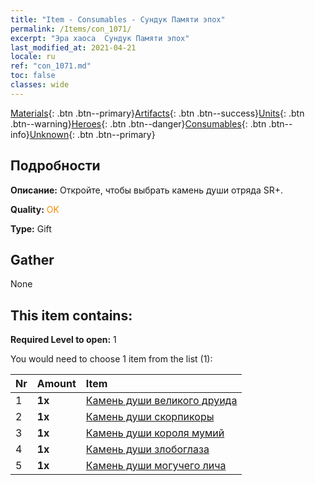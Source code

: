 ```yaml
---
title: "Item - Consumables - Сундук Памяти эпох"
permalink: /Items/con_1071/
excerpt: "Эра хаоса  Сундук Памяти эпох"
last_modified_at: 2021-04-21
locale: ru
ref: "con_1071.md"
toc: false
classes: wide
---
```

 [Materials](/ru/Items/){: .btn .btn--primary}[Artifacts](/ru/Items/Artifacts/){: .btn .btn--success}[Units](/ru/Items/Units/){: .btn .btn--warning}[Heroes](/ru/Items/Heroes/){: .btn .btn--danger}[Consumables](/ru/Items/Consumables/){: .btn .btn--info}[Unknown](/ru/Items/Unknown/){: .btn .btn--primary}

## Подробности
 **Описание:** Откройте, чтобы выбрать камень души отряда SR+.

 **Quality:** <span style="color: #FF8C00">OK</span>

 **Type:** Gift

## Gather

  None

## This item contains:

 **Required Level to open:** 1

 You would need to choose 1 item from the list (1):

  | Nr | Amount |     Item    |
  |:---|:-------|:------------|
  | 1 |  **1x** | [Камень души великого друида](/ru/Items/unt_296/) |  | 
  | 2 |  **1x** | [Камень души скорпикоры](/ru/Items/unt_333/) |  | 
  | 3 |  **1x** | [Камень души короля мумий](/ru/Items/unt_304/) |  | 
  | 4 |  **1x** | [Камень души злобоглаза](/ru/Items/unt_330/) |  | 
  | 5 |  **1x** | [Камень души могучего лича](/ru/Items/unt_301/) |  | 
